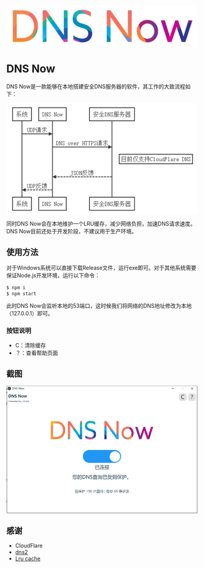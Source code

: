 <p align="center">
 <img src="./docs/imgs/logo.png" align="middle"  
</p>

# DNS Now
DNS Now是一款能够在本地搭建安全DNS服务器的软件，其工作的大致流程如下：

<p align="center">
 <img src="./docs/imgs/workflow.png" align="middle"  
</p>

同时DNS Now会在本地维护一个LRU缓存，减少网络负担，加速DNS请求速度。DNS Now目前还处于开发阶段，不建议用于生产环境。

## 使用方法

对于Windows系统可以直接下载Release文件，运行exe即可。对于其他系统需要保证Node.js开发环境，运行以下命令：

```
$ npm i
$ npm start
```

此时DNS Now会监听本地的53端口，这时候我们将网络的DNS地址修改为本地（127.0.0.1）即可。

### 按钮说明

- C：清除缓存
- ？：查看帮助页面

## 截图

<p align="center">
 <img src="./docs/imgs/screenshot.png" align="middle"  
</p>

## 感谢

- CloudFlare
- [dns2](https://github.com/song940/node-dns)
- [Lru cache](https://github.com/isaacs/node-lru-cache)


